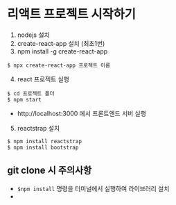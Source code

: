 # 리액트 프로젝트 시작하기

1. nodejs 설치
2. create-react-app 설치 (최초1번)
3. npm install -g create-react-app
```
$ npx create-react-app 프로젝트 이름
```
4. react 프로젝트 실행
```
$ cd 프로젝트 폴더
$ npm start
```
- http://localhost:3000 에서 프론트엔드 서버 실행
5. reactstrap 설치
```
$ npm install reactstrap
$ npm install bootstrap
```

## git clone 시 주의사항
- `$npm install` 명령을 터미널에서 실행하여 라이브러리 설치
- 
